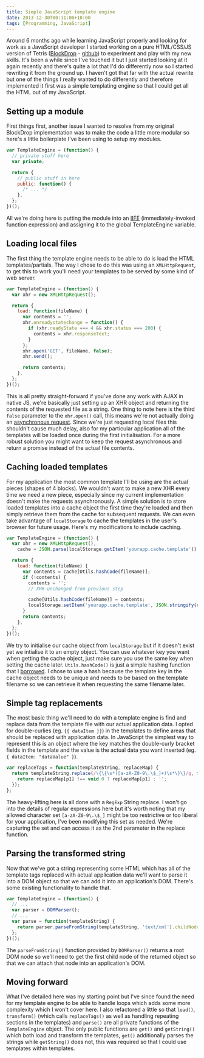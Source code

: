 ```yaml
---
title: Simple JavaScript template engine
date: 2013-12-30T00:11:00+10:00
tags: [Programming, JavaScript]
---
```


Around 6 months ago while learning JavaScript properly and looking for work as a JavaScript developer I started working on a pure HTML/CSS/JS version of Tetris ([BlockDrop](https://blockdrop.benbooth.co) - [github](https://github.com/bkbooth/BlockDrop)) to experiment and play with my new skills. It's been a while since I've touched it but I just started looking at it again recently and there's quite a lot that I'd do differently now so I started rewriting it from the ground up. I haven't got that far with the actual rewrite but one of the things I really wanted to do differently and therefore implemented it first was a simple templating engine so that I could get all the HTML out of my JavaScript.

## Setting up a module

First things first, another issue I wanted to resolve from my original BlockDrop implementation was to make the code a little more modular so here's a little boilerplate I've been using to setup my modules.

```js
var TemplateEngine = (function() {
  // private stuff here
  var private;

  return {
    // public stuff in here
    public: function() {
      /* ... */
    },
  };
})();
```

All we're doing here is putting the module into an [IIFE](http://en.wikipedia.org/wiki/Immediately-invoked_function_expression) (immediately-invoked function expression) and assigning it to the global TemplateEngine variable.

## Loading local files

The first thing the template engine needs to be able to do is load the HTML templates/partials. The way I chose to do this was using an `XMLHttpRequest`, to get this to work you'll need your templates to be served by some kind of web server.

```js
var TemplateEngine = (function() {
  var xhr = new XMLHttpRequest();

  return {
    load: function(fileName) {
      var contents = '';
      xhr.onreadystatechange = function() {
        if (xhr.readyState === 4 && xhr.status === 200) {
          contents = xhr.responseText;
        }
      };
      xhr.open('GET', fileName, false);
      xhr.send();

      return contents;
    },
  };
})();
```

This is all pretty straight-forward if you've done any work with AJAX in native JS, we're basically just setting up an XHR object and returning the contents of the requested file as a string. One thing to note here is the third `false` parameter to the `xhr.open()` call, this means we're not actually doing an [asynchronous request](<https://developer.mozilla.org/en-US/docs/Web/API/XMLHttpRequest#open()>). Since we're just requesting local files this shouldn't cause much delay, also for my particular application all of the templates will be loaded once during the first initialisation. For a more robust solution you might want to keep the request asynchronous and return a promise instead of the actual file contents.

## Caching loaded templates

For my application the most common template I'll be using are the actual pieces (shapes of 4 blocks). We wouldn't want to make a new XHR every time we need a new piece, especially since my current implementation doesn't make the requests asynchronously. A simple solution is to store loaded templates into a cache object the first time they're loaded and then simply retrieve them from the cache for subsequent requests. We can even take advantage of `localStorage` to cache the templates in the user's browser for future usage. Here's my modifications to include caching.

```js
var TemplateEngine = (function() {
  var xhr = new XMLHttpRequest(),
    cache = JSON.parse(localStorage.getItem('yourapp.cache.template')) || {};

  return {
    load: function(fileName) {
      var contents = cache[Utils.hashCode(fileName)];
      if (!contents) {
        contents = '';
        // XHR unchanged from previous step

        cache[Utils.hashCode(fileName)] = contents;
        localStorage.setItem('yourapp.cache.template', JSON.stringify(cache));
      }
      return contents;
    },
  };
})();
```

We try to initialise our cache object from `localStorage` but if it doesn't exist yet we intialise it to an empty object. You can use whatever key you want when getting the cache object, just make sure you use the same key when setting the cache later. `Utils.hashCode()` is just a simple hashing function that I [borrowed](http://werxltd.com/wp/2010/05/13/javascript-implementation-of-javas-string-hashcode-method/). I chose to use a hash because the template key in the cache object needs to be unique and needs to be based on the template filename so we can retrieve it when requesting the same filename later.

## Simple tag replacements

The most basic thing we'll need to do with a template engine is find and replace data from the template file with our actual application data. I opted for double-curlies (eg. `{{ dataItem }}`) in the templates to define areas that should be replaced with application data. In JavaScript the simplest way to represent this is an object where the key matches the double-curly bracket fields in the template and the value is the actual data you want inserted (eg. `{ dataItem: "dataValue" }`).

```js
var replaceTags = function(templateString, replaceMap) {
  return templateString.replace(/\{\{\s*([a-zA-Z0-9\.\$_]+)\s*\}\}/g, function(match, p1) {
    return replaceMap[p1] !== void 0 ? replaceMap[p1] : '';
  });
};
```

The heavy-lifting here is all done with a `RegExp` String replace. I won't go into the details of regular expressions here but it's worth noting that my allowed character set `[a-zA-Z0-9\.\$_]` might be too restrictive or too liberal for your application, I've been modifying this set as needed. We're capturing the set and can access it as the 2nd parameter in the replace function.

## Parsing the transformed string

Now that we've got a string representing some HTML which has all of the template tags replaced with actual application data we'll want to parse it into a DOM object so that we can add it into an application's DOM. There's some existing functionality to handle that.

```js
var TemplateEngine = (function() {
  // ...
  var parser = DOMParser();
  // ...
  var parse = function(templateString) {
    return parser.parseFromString(templateString, 'text/xml').childNodes[0];
  };
})();
```

The `parseFromString()` function provided by `DOMParser()` returns a root DOM node so we'll need to get the first child node of the returned object so that we can attach that node into an application's DOM.

## Moving forward

What I've detailed here was my starting point but I've since found the need for my template engine to be able to handle loops which adds some more complexity which I won't cover here. I also refactored a little so that `load()`, `transform()` (which calls `replaceTags()` as well as handling repeating sections in the templates) and `parse()` are all private functions of the `TemplateEngine` object. The only public functions are `get()` and `getString()` which both load and transform the templates, `get()` additionally parses the strings while `getString()` does not, this was required so that I could use templates within templates.
